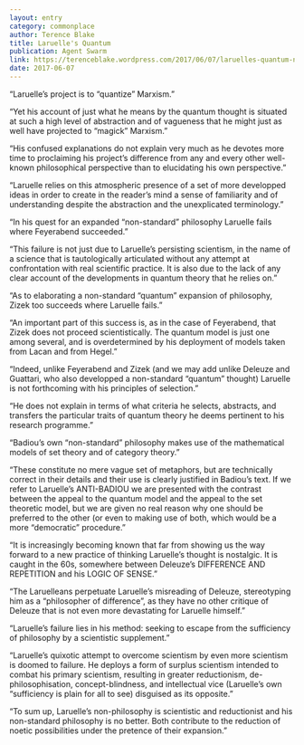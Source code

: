 ```yaml
---
layout: entry
category: commonplace
author: Terence Blake
title: Laruelle's Quantum
publication: Agent Swarm
link: https://terenceblake.wordpress.com/2017/06/07/laruelles-quantum-nostalgic-obscurity-and-the-manipulation-of-stereotypes/
date: 2017-06-07
---
```


“Laruelle’s project is to “quantize” Marxism.”

“Yet his account of just what he means by the quantum thought is situated at such a high level of abstraction and of vagueness that he might just as well have projected to “magick” Marxism.”

“His confused explanations do not explain very much as he devotes more time to proclaiming his project’s difference from any and every other well-known philosophical perspective than to elucidating his own perspective.”

“Laruelle relies on this atmospheric presence of a set of more developped ideas in order to create in the reader’s mind a sense of familiarity and of understanding despite the abstraction and the unexplicated terminology.”

“In his quest for an expanded “non-standard” philosophy Laruelle fails where Feyerabend succeeded.”

“This failure is not just due to Laruelle’s persisting scientism, in the name of a science that is tautologically articulated without any attempt at confrontation with real scientific practice. It is also due to the lack of any clear account of the developments in quantum theory that he relies on.”

“As to elaborating a non-standard “quantum” expansion of philosophy, Zizek too succeeds where Laruelle fails.”

“An important part of this success is, as in the case of Feyerabend, that Zizek does not proceed scientistically. The quantum model is just one among several, and is overdetermined by his deployment of models taken from Lacan and from Hegel.”

“Indeed, unlike Feyerabend and Zizek (and we may add unlike Deleuze and Guattari, who also developped a non-standard “quantum” thought) Laruelle is not forthcoming with his principles of selection.”

“He does not explain in terms of what criteria he selects, abstracts, and transfers the particular traits of quantum theory he deems pertinent to his research programme.”

“Badiou’s own “non-standard” philosophy makes use of the mathematical models of set theory and of category theory.”

“These constitute no mere vague set of metaphors, but are technically correct in their details and their use is clearly justified in Badiou’s text. If we refer to Laruelle’s ANTI-BADIOU we are presented with the contrast between the appeal to the quantum model and the appeal to the set theoretic model, but we are given no real reason why one should be preferred to the other (or even to making use of both, which would be a more “democratic” procedure.”

“It is increasingly becoming known that far from showing us the way forward to a new practice of thinking Laruelle’s thought is nostalgic. It is caught in the 60s, somewhere between Deleuze’s DIFFERENCE AND REPETITION and his LOGIC OF SENSE.”

“The Laruelleans perpetuate Laruelle’s misreading of Deleuze, stereotyping him as a “philosopher of difference”, as they have no other critique of Deleuze that is not even more devastating for Laruelle himself.”

“Laruelle’s failure lies in his method: seeking to escape from the sufficiency of philosophy by a scientistic supplement.”

“Laruelle’s quixotic attempt to overcome scientism by even more scientism is doomed to failure. He deploys a form of surplus scientism intended to combat his primary scientism, resulting in greater reductionism, de-philosophisation, concept-blindness, and intellectual vice (Laruelle’s own “sufficiency is plain for all to see) disguised as its opposite.”

“To sum up, Laruelle’s non-philosophy is scientistic and reductionist and his non-standard philosophy is no better. Both contribute to the reduction of noetic possibilities under the pretence of their expansion.”

